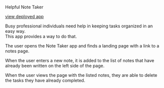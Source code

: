 Helpful Note Taker

[view deployed app](https://notetakerpenn.herokuapp.com/)

Busy professional individuals need help in keeping tasks organized in an easy way.  
This app provides a way to do that.

The user opens the Note Taker app and finds a landing page with a link to a notes page.

When the user enters a new note, it is added to the list of notes that have already been written on the left side of the page.

When the user views the page with the listed notes, they are able to delete the tasks they have already completed.
